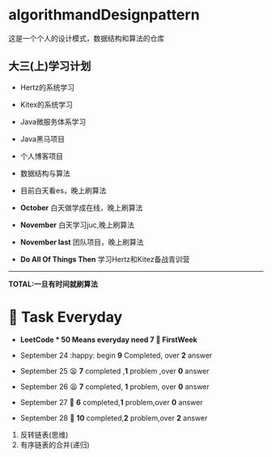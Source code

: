# algorithmandDesignpattern
这是一个个人的设计模式，数据结构和算法的仓库
## 大三(上)学习计划

* Hertz的系统学习
* Kitex的系统学习
* Java微服务体系学习
* Java黑马项目
* 个人博客项目
* 数据结构与算法



* 目前白天看es，晚上刷算法

* **October** 白天做学成在线，晚上刷算法

* **November** 白天学习juc,晚上刷算法
* **November last** 团队项目，晚上刷算法
* **Do All Of Things Then** 学习Hertz和Kitez备战青训营

****

**TOTAL:一旦有时间就刷算法**





#  :date: Task  Everyday

* **LeetCode * 50  Means everyday need 7  :apple: FirstWeek**

* September 24 :happy: begin **9** Completed, over **2** answer

* September 25 :tired_face: **7** completed ,**1** problem ,over **0** answer

* September 26 :tired_face: **7** completed, **1** problem, over **0** answer

* September 27 :cowboy_hat_face: **6** completed,**1** problem,over **0** answer
* September 28 :cowboy_hat_face: **10** completed,**2** problem,over **2** answer
 1. 反转链表(思维)
 2. 有序链表的合并(递归)

  
